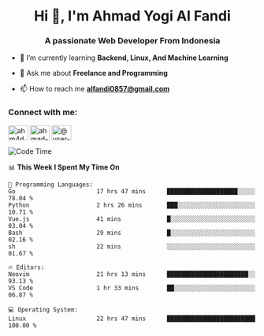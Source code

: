 <h1 align="center">Hi 👋, I'm Ahmad Yogi Al Fandi</h1>
<h3 align="center">A passionate Web Developer From Indonesia</h3>

- 🌱 I’m currently learning **Backend, Linux, And Machine Learning**

- 💬 Ask me about **Freelance and Programming**

- 📫 How to reach me **<alfandi0857@gmail.com>**

<h3 align="left">Connect with me:</h3>
<p align="left">
<a href="https://instagram.com/ahyalfan" target="blank"><img align="center" src="https://raw.githubusercontent.com/rahuldkjain/github-profile-readme-generator/master/src/images/icons/Social/instagram.svg" alt="ahm4d_alf" height="30" width="40" /></a>
  <a href="https://linkedin.com/in/ahmad-yogi-al-fandi" target="blank"><img align="center" src="https://raw.githubusercontent.com/rahuldkjain/github-profile-readme-generator/master/src/images/icons/Social/linked-in-alt.svg" alt="ahmad-yogi-al-fandi" height="30" width="40" /></a>
<a href="https://www.youtube.com/channel/UCLI1Dos-XvgatVk20PHrq2A" target="blank"><img align="center" src="https://raw.githubusercontent.com/rahuldkjain/github-profile-readme-generator/master/src/images/icons/Social/youtube.svg" alt="@user-et3bg8ny5g" height="30" width="40" /></a>
</p>

<!--START_SECTION:waka-->
![Code Time](http://img.shields.io/badge/Code%20Time-175%20hrs%2018%20mins-blue)

📊 **This Week I Spent My Time On** 

```text
💬 Programming Languages: 
Go                       17 hrs 47 mins      ████████████████████░░░░░   78.04 % 
Python                   2 hrs 26 mins       ███░░░░░░░░░░░░░░░░░░░░░░   10.71 % 
Vue.js                   41 mins             █░░░░░░░░░░░░░░░░░░░░░░░░   03.04 % 
Bash                     29 mins             █░░░░░░░░░░░░░░░░░░░░░░░░   02.16 % 
sh                       22 mins             ░░░░░░░░░░░░░░░░░░░░░░░░░   01.67 % 

🔥 Editors: 
Neovim                   21 hrs 13 mins      ███████████████████████░░   93.13 % 
VS Code                  1 hr 33 mins        ██░░░░░░░░░░░░░░░░░░░░░░░   06.87 % 

💻 Operating System: 
Linux                    22 hrs 47 mins      █████████████████████████   100.00 % 
```


<!--END_SECTION:waka-->
